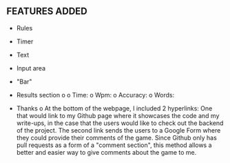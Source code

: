 FEATURES ADDED
---------------
- Rules

- Timer

- Text

- Input area

- "Bar" 

- Results section
  o 
  o Time:
  o Wpm:
  o Accuracy:
  o Words:
  
- Thanks
  o At the bottom of the webpage, I included 2 hyperlinks: One that would link to my Github page where it showcases the code and my write-ups, in the case that the users would like to check out the backend of the project. The second link sends the users to a Google Form where they could provide their comments of the game. Since Github only has pull requests as a form of a "comment section", this method allows a better and easier way to give comments about the game to me.

